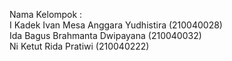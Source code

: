 Nama Kelompok : <br>
I Kadek Ivan Mesa Anggara Yudhistira  (210040028) <br>
Ida Bagus Brahmanta Dwipayana         (210040032) <br>
Ni Ketut Rida Pratiwi                 (210040222)
